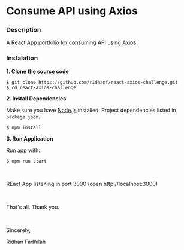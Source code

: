 # Consume API using Axios

### Description
A React App portfolio for consuming API using Axios.

### Instalation

**1. Clone the source code**

```
$ git clone https://github.com/ridhanf/react-axios-challenge.git
$ cd react-axios-challenge
```

**2. Install Dependencies**

Make sure you have [Node.js](https://nodejs.org/) installed. Project dependencies listed in `package.json`.

```
$ npm install
```

**3. Run Application**

Run app with:

```
$ npm run start
```

&nbsp;

REact App listening in port 3000 (open http://localhost:3000)

&nbsp;

That's all. Thank you.

&nbsp;

Sincerely,

Ridhan Fadhilah